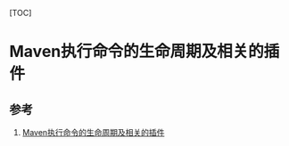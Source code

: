 [TOC]

# Maven执行命令的生命周期及相关的插件

## 参考

1. [Maven执行命令的生命周期及相关的插件](https://blog.csdn.net/zhaojianting/article/details/80321488)
